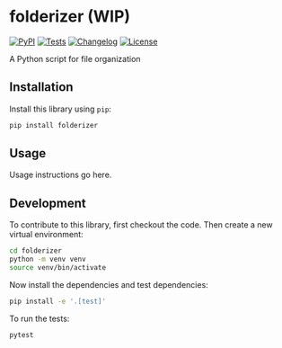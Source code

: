 # folderizer (WIP)

[![PyPI](https://img.shields.io/pypi/v/folderizer.svg)](https://pypi.org/project/folderizer/)
[![Tests](https://github.com/rjwignar/folderizer/actions/workflows/test.yml/badge.svg)](https://github.com/rjwignar/folderizer/actions/workflows/test.yml)
[![Changelog](https://img.shields.io/github/v/release/rjwignar/folderizer?include_prereleases&label=changelog)](https://github.com/rjwignar/folderizer/releases)
[![License](https://img.shields.io/badge/license-Apache%202.0-blue.svg)](https://github.com/rjwignar/folderizer/blob/main/LICENSE)

A Python script for file organization

## Installation

Install this library using `pip`:
```bash
pip install folderizer
```
## Usage

Usage instructions go here.

## Development

To contribute to this library, first checkout the code. Then create a new virtual environment:
```bash
cd folderizer
python -m venv venv
source venv/bin/activate
```
Now install the dependencies and test dependencies:
```bash
pip install -e '.[test]'
```
To run the tests:
```bash
pytest
```
